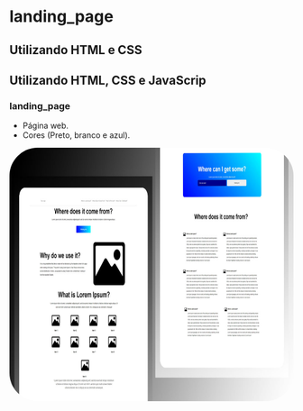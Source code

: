 
# landing_page
## Utilizando HTML e CSS
## Utilizando HTML, CSS e JavaScrip
### landing_page

- Página web.
- Cores (Preto, branco e azul).
<img align="right" alt="CALCULADORA-pic" height="450" style="border-radius:50px;" src="https://github.com/JVOA02/landing_page/blob/main/ladingpage/preview-000.png">
